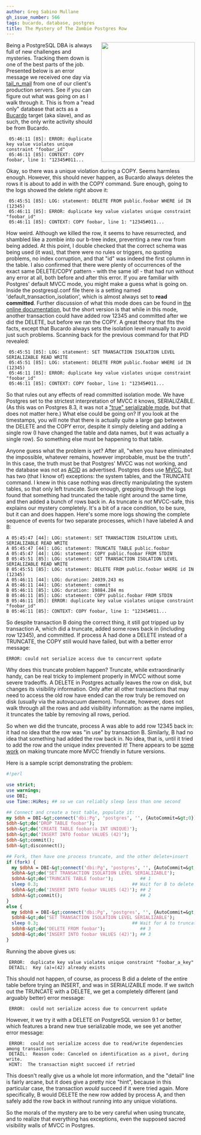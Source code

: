 ```yaml
---
author: Greg Sabino Mullane
gh_issue_number: 566
tags: bucardo, database, postgres
title: The Mystery of The Zombie Postgres Row
---
```




<div class="separator" style="clear: both; text-align: center;">
<a href="/blog/2012/03/14/postgres-mvcc-mystery-truncate-delete/image-0-big.png" imageanchor="1" style="clear:right; float:right; margin-left:1em; margin-bottom:1em"><img border="0" height="320" src="/blog/2012/03/14/postgres-mvcc-mystery-truncate-delete/image-0.png" width="250"/></a></div>

Being a PostgreSQL DBA is always full of new challenges and mysteries. Tracking them 
down is one of the best parts of the job. Presented below is an error message we received one day 
via [tail_n_mail](http://bucardo.org/wiki/Tail_n_mail) from one of our client's production servers.
See if you can figure out what was going on as I walk through it. This is from a "read only" database that acts as a [Bucardo]() target (aka slave), and as such, the only write activity should be from Bucardo.

```error
 05:46:11 [85]: ERROR: duplicate key value violates unique constraint "foobar_id"
 05:46:11 [85]: CONTEXT: COPY foobar, line 1: "12345#011...
```

Okay, so there was a unique violation during a COPY. Seems harmless enough. However, 
this should never happen, as Bucardo always deletes the rows it is about to add in with the COPY command. Sure enough, going to the logs showed the delete right above it:

```error
 05:45:51 [85]: LOG: statement: DELETE FROM public.foobar WHERE id IN (12345)
 05:46:11 [85]: ERROR: duplicate key value violates unique constraint "foobar_id"
 05:46:11 [85]: CONTEXT: COPY foobar, line 1: "12345#011...
```

How weird. Although we killed the row, it seems to have resurrected, and shambled like a zombie into our b-tree index, preventing a new row from being added. At this point, I double checked that the correct schema was being used (it was), that  there were no rules or triggers, no quoting problems, no index corruption, and that "id" was indeed the first column in the table. I also confirmed that there were plenty of occurrences of 
the exact same DELETE/COPY pattern - with the same id! - that had run without any error at all, both before and after this error. If you are familiar with Postgres' default MVCC mode, you might make a guess what is going on. Inside the postgresql.conf 
file there is a setting named 'default_transaction_isolation', which is almost always 
set to **read committed**. Further discussion of what this mode does can be found 
in [the online documentation](http://www.postgresql.org/docs/current/static/transaction-iso.html), but the short version is that while in this mode, 
another transaction could have added row 12345 and committed after we did the DELETE, 
but before we ran the COPY. A great theory that fits the facts, except that Bucardo always 
sets the isolation level manually to avoid just such problems. Scanning back for the previous command for that PID revealed:

```error
 05:45:51 [85]: LOG: statement: SET TRANSACTION ISOLATION LEVEL SERIALIZABLE READ WRITE
 05:45:51 [85]: LOG: statement: DELETE FROM public.foobar WHERE id IN (12345)
 05:46:11 [85]: ERROR: duplicate key value violates unique constraint "foobar_id"
 05:46:11 [85]: CONTEXT: COPY foobar, line 1: "12345#011...
```

So that rules out any effects of read committed isolation mode. We have Postgres set to the strictest 
interpretation of MVCC it knows, SERIALIZABLE. (As this was on Postgres 8.3, it was not a 
["true" serializable mode](http://blog.endpoint.com/2011/09/postgresql-allows-for-different.html),
 but that does not matter here.) What else could be going on? If you look at the timestamps, you will note 
that there is actually quite a large gap between the DELETE and the COPY error, despite it simply deleting and 
adding a single row (I have changed the table and data names, but it was actually a single row). So something 
else must be happening to that table.

Anyone guess what the problem is yet? After all, "when you have eliminated the impossible, 
whatever remains, however improbable, must be the truth". In this case, the truth must be that 
Postgres' MVCC was not working, and the database was not as [ACID](http://en.wikipedia.org/wiki/ACID) as advertised. Postgres does use 
[MVCC](http://en.wikipedia.org/wiki/Multiversion_concurrency_control), but has two (that I know of) exceptions: the system tables, and the TRUNCATE command. I knew in 
this case nothing was directly manipulating the system tables, so that only left truncate. Sure enough, 
grepping through the logs found that something had truncated the table right around the same time, and then added a 
bunch of rows back in. As truncate is *not* MVCC-safe, this explains our mystery completely. It's a 
bit of a race condition, to be sure, but it can and does happen. Here's some more logs showing 
the complete sequence of events for two separate processes, which I have labeled A and B:

```error
A 05:45:47 [44]: LOG: statement: SET TRANSACTION ISOLATION LEVEL SERIALIZABLE READ WRITE
A 05:45:47 [44]: LOG: statement: TRUNCATE TABLE public.foobar
A 05:45:47 [44]: LOG: statement: COPY public.foobar FROM STDIN
B 05:45:51 [85]: LOG: statement: SET TRANSACTION ISOLATION LEVEL SERIALIZABLE READ WRITE
B 05:45:51 [85]: LOG: statement: DELETE FROM public.foobar WHERE id IN (12345)
A 05:46:11 [44]: LOG: duration: 24039.243 ms
A 05:46:11 [44]: LOG: statement: commit
B 05:46:11 [85]: LOG: duration: 19884.284 ms
B 05:46:11 [85]: LOG: statement: COPY public.foobar FROM STDIN
B 05:46:11 [85]: ERROR: duplicate key value violates unique constraint "foobar_id"
B 05:46:11 [85]: CONTEXT: COPY foobar, line 1: "12345#011...
```

So despite transaction B doing the correct thing, it still got tripped up by transaction A, 
which did a truncate, added some rows back in (including row 12345), and committed. If process A had done a 
DELETE instead of a TRUNCATE, the COPY still would have failed, but with a better error message:

```error
ERROR: could not serialize access due to concurrent update
```

Why does this truncate problem happen? Truncate, while extraordinarily handy, can be real tricky to implement properly 
in MVCC without some severe tradeoffs. A DELETE in Postgres actually leaves the row on disk, but changes 
its visibility information. Only after all other transactions that may need to access the old row have ended can 
the row truly be removed on disk (usually via the autovacuum daemon). Truncate, however, does not walk through 
all the rows and add visibility information: 
as the name implies, it truncates the table by removing all rows, period.

So when we did the truncate, process A was able to add row 12345 back in: it had no idea that the row was "in use" by transaction B. Similarly, B had no idea that something had added the row back in. No idea, that is, until it tried to add the row and the unique index prevented it! There appears to be 
[some work](http://postgresql.1045698.n5.nabble.com/RFC-Making-TRUNCATE-more-quot-MVCC-safe-quot-td5470710.html) on making truncate more MVCC friendly in future versions.

Here is a sample script demonstrating the problem:

```perl
#!perl

use strict;
use warnings;
use DBI;
use Time::HiRes; ## so we can reliably sleep less than one second

## Connect and create a test table, populate it:
my $dbh = DBI-&gt;connect('dbi:Pg', 'postgres', '', {AutoCommit=&gt;0});
$dbh-&gt;do('DROP TABLE foobar');
$dbh-&gt;do('CREATE TABLE foobar(a INT UNIQUE)');
$dbh-&gt;do('INSERT INTO foobar VALUES (42)');
$dbh-&gt;commit();
$dbh-&gt;disconnect();

## Fork, then have one process truncate, and the other delete+insert
if (fork) {
  my $dbhA = DBI-&gt;connect('dbi:Pg', 'postgres', '', {AutoCommit=&gt;0});
  $dbhA-&gt;do('SET TRANSACTION ISOLATION LEVEL SERIALIZABLE');
  $dbhA-&gt;do('TRUNCATE TABLE foobar');          ## 1
  sleep 0.3;                                   ## Wait for B to delete
  $dbhA-&gt;do('INSERT INTO foobar VALUES (42)'); ## 2
  $dbhA-&gt;commit();                             ## 2
}
else {
  my $dbhB = DBI-&gt;connect('dbi:Pg', 'postgres', '', {AutoCommit=&gt;0});
  $dbhB-&gt;do('SET TRANSACTION ISOLATION LEVEL SERIALIZABLE');
  sleep 0.3;                                   ## Wait for A to truncate
  $dbhB-&gt;do('DELETE FROM foobar');             ## 3
  $dbhB-&gt;do('INSERT INTO foobar VALUES (42)'); ## 3
}
```

Running the above gives us:

```error
 ERROR:  duplicate key value violates unique constraint "foobar_a_key"
 DETAIL:  Key (a)=(42) already exists
```

This should not happen, of course, as process B did a delete of the entire table 
before trying an INSERT, and was in SERIALIZABLE mode. If we switch out the TRUNCATE 
with a DELETE, we get a completely different (and arguably better) error message:

```error
 ERROR:  could not serialize access due to concurrent update 
```

However, it we try it with a DELETE on PostgreSQL version 9.1 or better, which 
features a brand new true serializable mode, we see yet another error message:

```error
 ERROR:  could not serialize access due to read/write dependencies among transactions
 DETAIL:  Reason code: Canceled on identification as a pivot, during write.
 HINT:  The transaction might succeed if retried
```

This doesn't really give us a whole lot more information, and the "detail" line is fairly arcane, but 
it does give a pretty nice "hint", because in this particular case, the transaction *would* succeed if 
it were tried again. More specifically, B would DELETE the new row added by process A, and then safely 
add the row back in without running into any unique violations.

So the morals of the mystery are to be very careful when using truncate, and to realize that everything 
has exceptions, even the supposed sacred visibility walls of MVCC in Postgres.


